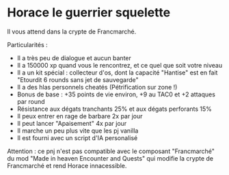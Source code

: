 # Horace le guerrier squelette

Il vous attend dans la crypte de Francmarché.

Particularités :
- Il a très peu de dialogue et aucun banter
- Il a 150000 xp quand vous le rencontrez, et ce quel que soit votre niveau
- Il a un kit spécial : collecteur d'os, dont la capacité "Hantise" est en fait "Etourdit 6 rounds sans jet de sauvegarde"
- Il a des hlas personnels cheatés (Pétrification sur zone !)
- Bonus de base : +35 points de vie environ, +9 au TAC0 et +2 attaques par round
- Résistance aux dégats tranchants 25% et aux dégats perforants 15%
- Il peux entrer en rage de barbare 2x par jour
- Il peut lancer "Apaisement" 4x par jour
- Il marche un peu plus vite que les pj vanilla
- Il est fourni avec un script d'IA personalisé

Attention : ce pnj n'est pas compatible avec le composant "Francmarché" du mod "Made in heaven Encounter and Quests" qui modifie la crypte de Francmarché et rend Horace innacessible.
